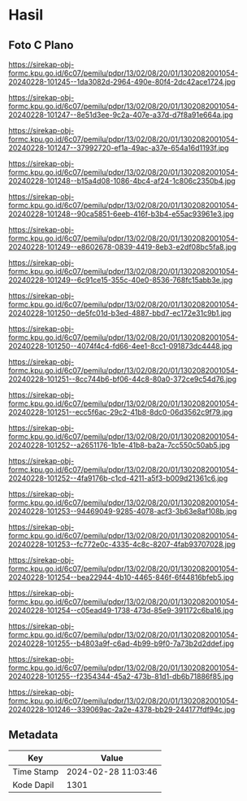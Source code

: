 # Hasil

## Foto C Plano

https://sirekap-obj-formc.kpu.go.id/6c07/pemilu/pdpr/13/02/08/20/01/1302082001054-20240228-101245--1da3082d-2964-490e-80f4-2dc42ace1724.jpg

https://sirekap-obj-formc.kpu.go.id/6c07/pemilu/pdpr/13/02/08/20/01/1302082001054-20240228-101247--8e51d3ee-9c2a-407e-a37d-d7f8a91e664a.jpg

https://sirekap-obj-formc.kpu.go.id/6c07/pemilu/pdpr/13/02/08/20/01/1302082001054-20240228-101247--37992720-ef1a-49ac-a37e-654a16d1193f.jpg

https://sirekap-obj-formc.kpu.go.id/6c07/pemilu/pdpr/13/02/08/20/01/1302082001054-20240228-101248--b15a4d08-1086-4bc4-af24-1c806c2350b4.jpg

https://sirekap-obj-formc.kpu.go.id/6c07/pemilu/pdpr/13/02/08/20/01/1302082001054-20240228-101248--90ca5851-6eeb-416f-b3b4-e55ac93961e3.jpg

https://sirekap-obj-formc.kpu.go.id/6c07/pemilu/pdpr/13/02/08/20/01/1302082001054-20240228-101249--e8602678-0839-4419-8eb3-e2df08bc5fa8.jpg

https://sirekap-obj-formc.kpu.go.id/6c07/pemilu/pdpr/13/02/08/20/01/1302082001054-20240228-101249--6c91ce15-355c-40e0-8536-768fc15abb3e.jpg

https://sirekap-obj-formc.kpu.go.id/6c07/pemilu/pdpr/13/02/08/20/01/1302082001054-20240228-101250--de5fc01d-b3ed-4887-bbd7-ec172e31c9b1.jpg

https://sirekap-obj-formc.kpu.go.id/6c07/pemilu/pdpr/13/02/08/20/01/1302082001054-20240228-101250--4074f4c4-fd66-4ee1-8cc1-091873dc4448.jpg

https://sirekap-obj-formc.kpu.go.id/6c07/pemilu/pdpr/13/02/08/20/01/1302082001054-20240228-101251--8cc744b6-bf06-44c8-80a0-372ce9c54d76.jpg

https://sirekap-obj-formc.kpu.go.id/6c07/pemilu/pdpr/13/02/08/20/01/1302082001054-20240228-101251--ecc5f6ac-29c2-41b8-8dc0-06d3562c9f79.jpg

https://sirekap-obj-formc.kpu.go.id/6c07/pemilu/pdpr/13/02/08/20/01/1302082001054-20240228-101252--a2651176-1b1e-41b8-ba2a-7cc550c50ab5.jpg

https://sirekap-obj-formc.kpu.go.id/6c07/pemilu/pdpr/13/02/08/20/01/1302082001054-20240228-101252--4fa9176b-c1cd-4211-a5f3-b009d21361c6.jpg

https://sirekap-obj-formc.kpu.go.id/6c07/pemilu/pdpr/13/02/08/20/01/1302082001054-20240228-101253--94469049-9285-4078-acf3-3b63e8af108b.jpg

https://sirekap-obj-formc.kpu.go.id/6c07/pemilu/pdpr/13/02/08/20/01/1302082001054-20240228-101253--fc772e0c-4335-4c8c-8207-4fab93707028.jpg

https://sirekap-obj-formc.kpu.go.id/6c07/pemilu/pdpr/13/02/08/20/01/1302082001054-20240228-101254--bea22944-4b10-4465-846f-6f44816bfeb5.jpg

https://sirekap-obj-formc.kpu.go.id/6c07/pemilu/pdpr/13/02/08/20/01/1302082001054-20240228-101254--c05ead49-1738-473d-85e9-391172c6ba16.jpg

https://sirekap-obj-formc.kpu.go.id/6c07/pemilu/pdpr/13/02/08/20/01/1302082001054-20240228-101255--b4803a9f-c6ad-4b99-b9f0-7a73b2d2ddef.jpg

https://sirekap-obj-formc.kpu.go.id/6c07/pemilu/pdpr/13/02/08/20/01/1302082001054-20240228-101255--f2354344-45a2-473b-81d1-db6b71886f85.jpg

https://sirekap-obj-formc.kpu.go.id/6c07/pemilu/pdpr/13/02/08/20/01/1302082001054-20240228-101246--339069ac-2a2e-4378-bb29-244177fdf94c.jpg


## Metadata

| Key        | Value               |
| ---------- | ------------------- |
| Time Stamp | 2024-02-28 11:03:46 |
| Kode Dapil | 1301                |



